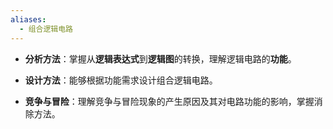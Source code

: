 ```yaml
---
aliases:
  - 组合逻辑电路
---
```



- **分析方法**：掌握从**逻辑表达式**到**逻辑图**的转换，理解逻辑电路的**功能**。
    
- **设计方法**：能够根据功能需求设计组合逻辑电路。
    
- **竞争与冒险**：理解竞争与冒险现象的产生原因及其对电路功能的影响，掌握消除方法。


